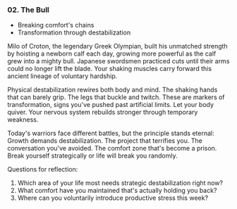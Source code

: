 ### 02. The Bull
- Breaking comfort's chains
- Transformation through destabilization 

Milo of Croton, the legendary Greek Olympian, built his unmatched strength by hoisting a newborn calf each day, growing more powerful as the calf grew into a mighty bull. Japanese swordsmen practiced cuts until their arms could no longer lift the blade. Your shaking muscles carry forward this ancient lineage of voluntary hardship.

Physical destabilization rewires both body and mind. The shaking hands that can barely grip. The legs that buckle and twitch. These are markers of transformation, signs you've pushed past artificial limits. Let your body quiver. Your nervous system rebuilds stronger through temporary weakness.

Today's warriors face different battles, but the principle stands eternal: Growth demands destabilization. The project that terrifies you. The conversation you've avoided. The comfort zone that's become a prison. Break yourself strategically or life will break you randomly.

Questions for reflection:
1. Which area of your life most needs strategic destabilization right now?
2. What comfort have you maintained that's actually holding you back?
3. Where can you voluntarily introduce productive stress this week?

